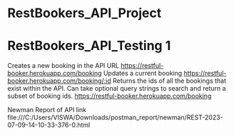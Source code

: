 # RestBookers_API_Project
# RestBookers_API_Testing 1
Creates a new booking in the API
URL https://restful-booker.herokuapp.com/booking
Updates a current booking
https://restful-booker.herokuapp.com/booking/:id
Returns the ids of all the bookings that exist within the API. Can take optional query strings to search and return a subset of booking ids.
https://restful-booker.herokuapp.com/booking

Newman Report of API link
file:///C:/Users/VISWA/Downloads/postman_report/newman/REST-2023-07-09-14-10-33-376-0.html

